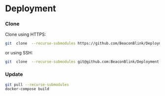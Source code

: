 # Deployment

### Clone
Clone using HTTPS:
```bash
git  clone  --recurse-submodules https://github.com/BeaconBlink/Deployment.git
```
or using SSH:
```bash
git  clone  --recurse-submodules git@github.com:BeaconBlink/Deployment.git
```

### Update
```bash
git pull --recurse-submodules
docker-compose build
```
